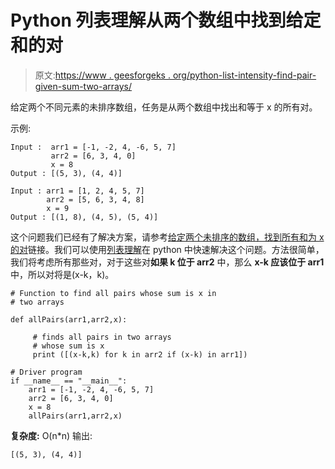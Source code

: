 # Python 列表理解从两个数组中找到给定和的对

> 原文:[https://www . geesforgeks . org/python-list-intensity-find-pair-given-sum-two-arrays/](https://www.geeksforgeeks.org/python-list-comprehension-find-pair-given-sum-two-arrays/)

给定两个不同元素的未排序数组，任务是从两个数组中找出和等于 x 的所有对。

示例:

```
Input :  arr1 = [-1, -2, 4, -6, 5, 7]
         arr2 = [6, 3, 4, 0]  
         x = 8
Output : [(5, 3), (4, 4)]

Input : arr1 = [1, 2, 4, 5, 7] 
        arr2 = [5, 6, 3, 4, 8]  
        x = 9
Output : [(1, 8), (4, 5), (5, 4)]

```

这个问题我们已经有了解决方案，请参考[给定两个未排序的数组，找到所有和为 x 的对](https://www.geeksforgeeks.org/given-two-unsorted-arrays-find-pairs-whose-sum-x/)链接。我们可以使用[列表理解](https://www.geeksforgeeks.org/python-list-comprehension-and-slicing/)在 python 中快速解决这个问题。方法很简单，我们将考虑所有那些对，对于这些对**如果 k 位于 arr2** 中，那么 **x-k 应该位于 arr1** 中，所以对将是(x-k，k)。

```
# Function to find all pairs whose sum is x in 
# two arrays

def allPairs(arr1,arr2,x):

     # finds all pairs in two arrays
     # whose sum is x
     print ([(x-k,k) for k in arr2 if (x-k) in arr1])

# Driver program
if __name__ == "__main__":
    arr1 = [-1, -2, 4, -6, 5, 7]
    arr2 = [6, 3, 4, 0]  
    x = 8
    allPairs(arr1,arr2,x)
```

**复杂度:** O(n*n)
输出:

```
[(5, 3), (4, 4)]

```